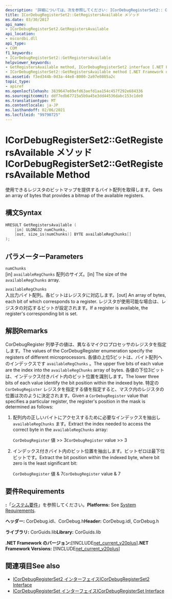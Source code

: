 ```yaml
---
description: '詳細については、次を参照してください: ICorDebugRegisterSet2:: GetRegistersAvailable メソッド'
title: ICorDebugRegisterSet2::GetRegistersAvailable メソッド
ms.date: 03/30/2017
api_name:
- ICorDebugRegisterSet2.GetRegistersAvailable
api_location:
- mscordbi.dll
api_type:
- COM
f1_keywords:
- ICorDebugRegisterSet2::GetRegistersAvailable
helpviewer_keywords:
- GetRegistersAvailable method, ICorDebugRegisterSet2 interface [.NET Framework debugging]
- ICorDebugRegisterSet2::GetRegistersAvailable method [.NET Framework debugging]
ms.assetid: f3ed344b-0d3a-44e8-8000-2a97e0805a2c
topic_type:
- apiref
ms.openlocfilehash: 3839647e69efd63aefd1aa154c457f292e684336
ms.sourcegitcommit: ddf7edb67715a5b9a45e3dd44536dabc153c1de0
ms.translationtype: MT
ms.contentlocale: ja-JP
ms.lasthandoff: 02/06/2021
ms.locfileid: "99790725"
---
```

# <a name="icordebugregisterset2getregistersavailable-method"></a><span data-ttu-id="73586-103">ICorDebugRegisterSet2::GetRegistersAvailable メソッド</span><span class="sxs-lookup"><span data-stu-id="73586-103">ICorDebugRegisterSet2::GetRegistersAvailable Method</span></span>

<span data-ttu-id="73586-104">使用できるレジスタのビットマップを提供するバイト配列を取得します。</span><span class="sxs-lookup"><span data-stu-id="73586-104">Gets an array of bytes that provides a bitmap of the available registers.</span></span>  
  
## <a name="syntax"></a><span data-ttu-id="73586-105">構文</span><span class="sxs-lookup"><span data-stu-id="73586-105">Syntax</span></span>  
  
```cpp  
HRESULT GetRegistersAvailable (  
    [in] ULONG32 numChunks,  
    [out, size_is(numChunks)] BYTE availableRegChunks[]  
);  
```  
  
## <a name="parameters"></a><span data-ttu-id="73586-106">パラメーター</span><span class="sxs-lookup"><span data-stu-id="73586-106">Parameters</span></span>  

 `numChunks`  
 <span data-ttu-id="73586-107">[in] `availableRegChunks` 配列のサイズ。</span><span class="sxs-lookup"><span data-stu-id="73586-107">[in] The size of the `availableRegChunks` array.</span></span>  
  
 `availableRegChunks`  
 <span data-ttu-id="73586-108">入出力バイト配列。各ビットはレジスタに対応します。</span><span class="sxs-lookup"><span data-stu-id="73586-108">[out] An array of bytes, each bit of which corresponds to a register.</span></span> <span data-ttu-id="73586-109">レジスタが使用可能な場合は、レジスタの対応するビットが設定されます。</span><span class="sxs-lookup"><span data-stu-id="73586-109">If a register is available, the register's corresponding bit is set.</span></span>  
  
## <a name="remarks"></a><span data-ttu-id="73586-110">解説</span><span class="sxs-lookup"><span data-stu-id="73586-110">Remarks</span></span>  

 <span data-ttu-id="73586-111">CorDebugRegister 列挙子の値は、異なるマイクロプロセッサのレジスタを指定します。</span><span class="sxs-lookup"><span data-stu-id="73586-111">The values of the CorDebugRegister enumeration specify the registers of different microprocessors.</span></span> <span data-ttu-id="73586-112">各値の上位5ビットは、バイト配列へのインデックスです `availableRegChunks` 。</span><span class="sxs-lookup"><span data-stu-id="73586-112">The upper five bits of each value are the index into the `availableRegChunks` array of bytes.</span></span> <span data-ttu-id="73586-113">各値の下位3ビットは、インデックス付きバイト内のビット位置を識別します。</span><span class="sxs-lookup"><span data-stu-id="73586-113">The lower three bits of each value identify the bit position within the indexed byte.</span></span> <span data-ttu-id="73586-114">特定の `CorDebugRegister` レジスタを指定する値を指定すると、マスク内のレジスタの位置は次のように決定されます。</span><span class="sxs-lookup"><span data-stu-id="73586-114">Given a `CorDebugRegister` value that specifies a particular register, the register's position in the mask is determined as follows:</span></span>  
  
1. <span data-ttu-id="73586-115">配列内の正しいバイトにアクセスするために必要なインデックスを抽出し `availableRegChunks` ます。</span><span class="sxs-lookup"><span data-stu-id="73586-115">Extract the index needed to access the correct byte in the `availableRegChunks` array:</span></span>  
  
     <span data-ttu-id="73586-116">`CorDebugRegister` 値 >> 3</span><span class="sxs-lookup"><span data-stu-id="73586-116">`CorDebugRegister` value >> 3</span></span>  
  
2. <span data-ttu-id="73586-117">インデックス付きバイト内のビット位置を抽出します。ビットゼロは最下位ビットです。</span><span class="sxs-lookup"><span data-stu-id="73586-117">Extract the bit position within the indexed byte, where bit zero is the least significant bit:</span></span>  
  
     <span data-ttu-id="73586-118">`CorDebugRegister` 値 & 7</span><span class="sxs-lookup"><span data-stu-id="73586-118">`CorDebugRegister` value & 7</span></span>  
  
## <a name="requirements"></a><span data-ttu-id="73586-119">要件</span><span class="sxs-lookup"><span data-stu-id="73586-119">Requirements</span></span>  

 <span data-ttu-id="73586-120">**:**「[システム要件](../../get-started/system-requirements.md)」を参照してください。</span><span class="sxs-lookup"><span data-stu-id="73586-120">**Platforms:** See [System Requirements](../../get-started/system-requirements.md).</span></span>  
  
 <span data-ttu-id="73586-121">**ヘッダー:** CorDebug.idl、CorDebug.h</span><span class="sxs-lookup"><span data-stu-id="73586-121">**Header:** CorDebug.idl, CorDebug.h</span></span>  
  
 <span data-ttu-id="73586-122">**ライブラリ:** CorGuids.lib</span><span class="sxs-lookup"><span data-stu-id="73586-122">**Library:** CorGuids.lib</span></span>  
  
 <span data-ttu-id="73586-123">**.NET Framework のバージョン:**[!INCLUDE[net_current_v20plus](../../../../includes/net-current-v20plus-md.md)]</span><span class="sxs-lookup"><span data-stu-id="73586-123">**.NET Framework Versions:** [!INCLUDE[net_current_v20plus](../../../../includes/net-current-v20plus-md.md)]</span></span>  
  
## <a name="see-also"></a><span data-ttu-id="73586-124">関連項目</span><span class="sxs-lookup"><span data-stu-id="73586-124">See also</span></span>

- [<span data-ttu-id="73586-125">ICorDebugRegisterSet2 インターフェイス</span><span class="sxs-lookup"><span data-stu-id="73586-125">ICorDebugRegisterSet2 Interface</span></span>](icordebugregisterset2-interface.md)
- [<span data-ttu-id="73586-126">ICorDebugRegisterSet インターフェイス</span><span class="sxs-lookup"><span data-stu-id="73586-126">ICorDebugRegisterSet Interface</span></span>](icordebugregisterset-interface.md)
